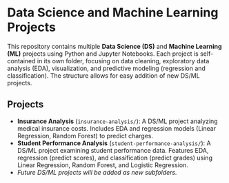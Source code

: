 # Data Science and Machine Learning Projects

This repository contains multiple **Data Science (DS)** and **Machine Learning (ML)** projects using Python and Jupyter Notebooks. Each project is self-contained in its own folder, focusing on data cleaning, exploratory data analysis (EDA), visualization, and predictive modeling (regression and classification). The structure allows for easy addition of new DS/ML projects.

## Projects
- **Insurance Analysis** (`insurance-analysis/`): A DS/ML project analyzing medical insurance costs. Includes EDA and regression models (Linear Regression, Random Forest) to predict charges.
- **Student Performance Analysis** (`student-performance-analysis/`): A DS/ML project examining student performance data. Features EDA, regression (predict scores), and classification (predict grades) using Linear Regression, Random Forest, and Logistic Regression.
- *Future DS/ML projects will be added as new subfolders.*
